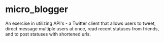 # micro_blogger
An exercise in utilizing API's - a Twitter client that allows users to tweet, direct message multiple users at once, read recent statuses from friends, and to post statuses with shortened urls.
